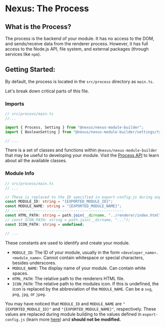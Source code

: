 # Nexus: The Process

## What is the Process?
The process is the backend of your module. It has no access to the DOM, and sends/receive data from the renderer process. However, it has full access to the Node.js API, file system, and external packages (through services like `npm`).


## Getting Started:
By default, the process is located in the `src/process` directory as `main.ts`.

Let's break down critical parts of this file.

### Imports
```typescript
// src/process/main.ts
//...

import { Process, Setting } from "@nexus/nexus-module-builder";
import { BooleanSetting } from "@nexus/nexus-module-builder/settings/types";

// ...
```
There is a set of classes and functions within `@nexus/nexus-module-builder` that may be useful to developing your module. Visit the [Process API](../../api/Process.md) to learn about all the available classes.


### Module Info
```typescript
// src/process/main.ts
// ...

// These is replaced to the ID specified in export-config.js during export. DO NOT MODIFY.
const MODULE_ID: string = "{EXPORTED_MODULE_ID}";
const MODULE_NAME: string = "{EXPORTED_MODULE_NAME}";
// ---------------------------------------------------
const HTML_PATH: string = path.join(__dirname, "../renderer/index.html");
// const ICON_PATH: string = path.join(__dirname, "...");
const ICON_PATH: string = undefined;

// ...
```
These constants are used to identify and create your module. 

- `MODULE_ID`: The ID of your module, usually in the form `<developer_name>.<module_name>`. Cannot contain whitespace or special characters, besides underscores.
- `MODULE_NAME`: The display name of your module. Can contain white spaces.
- `HTML_PATH`: The relative path to the renderers HTML file.
- `ICON_PATH`: The relative path to the modules icon. If this is undefined, the icon is replaced by the abbreviation of the `MODULE_NAME`. Can be a `svg`, `png`, `jpg`, or `jpeg`.

You may have noticed that `MODULE_ID` and `MODULE_NAME` are `"{EXPORTED_MODULE_ID}"` and `"{EXPORTED_MODULE_NAME}"`, respectively. These values are replaced during module building to the values defined in `export-config.js` (learn more [here](link)) and **should not be modified.**


